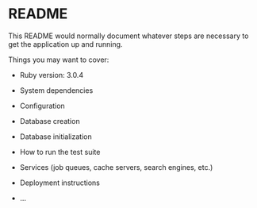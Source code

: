 # README

This README would normally document whatever steps are necessary to get the
application up and running.

Things you may want to cover:

* Ruby version: 3.0.4

* System dependencies

* Configuration

* Database creation

* Database initialization

* How to run the test suite

* Services (job queues, cache servers, search engines, etc.)

* Deployment instructions

* ...
